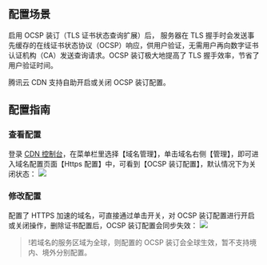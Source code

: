 
## 配置场景
启用 OCSP 装订（TLS 证书状态查询扩展）后， 服务器在 TLS 握手时会发送事先缓存的在线证书状态协议（OCSP）响应，供用户验证，无需用户再向数字证书认证机构（CA）发送查询请求。OCSP 装订极大地提高了 TLS 握手效率，节省了用户验证时间。

腾讯云 CDN 支持自助开启或关闭 OCSP 装订配置。


## 配置指南
### 查看配置
登录 [CDN 控制台](https://console.cloud.tencent.com/cdn)，在菜单栏里选择【域名管理】，单击域名右侧【管理】，即可进入域名配置页面【Https 配置】中，可看到【OCSP 装订配置】，默认情况下为关闭状态：
![](https://main.qcloudimg.com/raw/a0f84d254848ea7c28a0642b3ab1866a.png)

###  修改配置
配置了 HTTPS 加速的域名，可直接通过单击开关，对 OCSP 装订配置进行开启或关闭操作，删除证书配置后，OCSP 装订配置会同步失效：
![](https://main.qcloudimg.com/raw/af090e9a10a99f552c2a57378d0b46ff.png)

> !若域名的服务区域为全球，则配置的 OCSP 装订会全球生效，暂不支持境内、境外分别配置。

